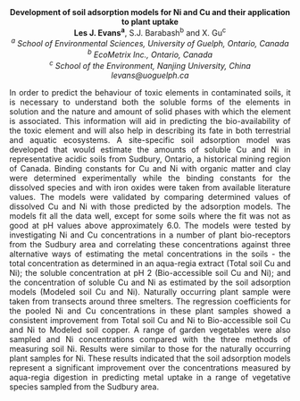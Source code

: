 <center><strong>Development of soil adsorption models for Ni and Cu and their application to plant uptake</strong>

<center><strong>Les J. Evans<sup>a</sup></strong>, S.J. Barabash<sup>b</sup> and X. Gu<sup>c</sup>

<center><i><sup>a</sup> School of Environmental Sciences, University of Guelph, Ontario, Canada</i>

<center><i><sup>b</sup> EcoMetrix Inc., Ontario, Canada</i>

<center><i><sup>c</sup> School of the Environment, Nanjing University, China</i>

<center><i>levans@uoguelph.ca</i>

<p style="text-align:justify">In order to predict the behaviour of toxic elements in contaminated
soils, it is necessary to understand both the soluble forms of the
elements in solution and the nature and amount of solid phases with
which the element is associated. This information will aid in predicting
the bio-availability of the toxic element and will also help in
describing its fate in both terrestrial and aquatic ecosystems. A
site-specific soil adsorption model was developed that would estimate
the amounts of soluble Cu and Ni in representative acidic soils from
Sudbury, Ontario, a historical mining region of Canada. Binding
constants for Cu and Ni with organic matter and clay were determined
experimentally while the binding constants for the dissolved species and
with iron oxides were taken from available literature values. The models
were validated by comparing determined values of dissolved Cu and Ni
with those predicted by the adsorption models. The models fit all the
data well, except for some soils where the fit was not as good at pH
values above approximately 6.0. The models were tested by investigating
Ni and Cu concentrations in a number of plant bio-receptors from the
Sudbury area and correlating these concentrations against three
alternative ways of estimating the metal concentrations in the soils -
the total concentration as determined in an aqua-regia extract (Total
soil Cu and Ni); the soluble concentration at pH 2 (Bio-accessible soil
Cu and Ni); and the concentration of soluble Cu and Ni as estimated by
the soil adsorption models (Modeled soil Cu and Ni). Naturally occurring
plant sample were taken from transects around three smelters. The
regression coefficients for the pooled Ni and Cu concentrations in these
plant samples showed a consistent improvement from Total soil Cu and Ni
to Bio-accessible soil Cu and Ni to Modeled soil copper. A range of
garden vegetables were also sampled and Ni concentrations compared with
the three methods of measuring soil Ni. Results were similar to those
for the naturally occurring plant samples for Ni. These results
indicated that the soil adsorption models represent a significant
improvement over the concentrations measured by aqua-regia digestion in
predicting metal uptake in a range of vegetative species sampled from
the Sudbury area.
